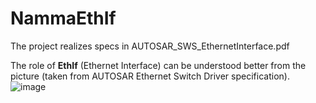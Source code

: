 # NammaEthIf
The project realizes specs in AUTOSAR_SWS_EthernetInterface.pdf

The role of **EthIf** (Ethernet Interface) can be understood better from the picture (taken from AUTOSAR Ethernet Switch Driver specification).
![image](https://user-images.githubusercontent.com/4141930/212479721-245195b0-2ae4-4c47-a2b5-4ad1ad464307.png)
